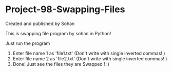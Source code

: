 # Project-98-Swapping-Files
Created and published by Sohan

This is swapping file program by sohan in Python!

Just run the program
1) Enter file name 1 as 'file1.txt' (Don't write with single inverted commas! )
2) Enter file name 2 as 'file2.txt' (Don't write with single inverted commas! )
3) Done! Just see the files they are Swapped !
:)
